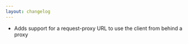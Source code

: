 ```yaml
---
layout: changelog
---
```

  * Adds support for a request-proxy URL to use the client from behind a proxy
